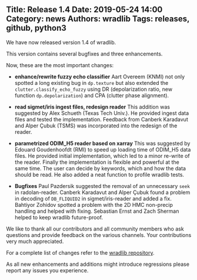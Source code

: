 Title: Release 1.4
Date: 2019-05-24 14:00
Category: news
Authors: wradlib
Tags: releases, github, python3
---

We have now released version 1.4 of wradlib.

This version contains several bugfixes and three enhancements.

Now, these are the most important changes:

- **enhance/rewrite fuzzy echo classifier**
Aart Overeem (KNMI) not only spotted a long existing bug in `dp.texture` but also extended the `clutter.classify_echo_fuzzy` using DR (depolarization ratio, new function `dp.depolarization`) and CPA (clutter phase alignment). 

- **read sigmet/iris ingest files, redesign reader**
This addition was suggested by Alex Schueth (Texas Tech Univ.). He provided ingest data files and tested the implementation. Feedback from Canberk Karadavut and Alper Çubuk (TSMS) was incorporated into the redesign of the reader.  

- **parametrized ODIM_H5 reader based on xarray**
This was suggested by Edouard Goudenhoofdt (RMI) to speed up loading time of ODIM_H5 data files. He provided initial implementation, which led to a minor re-write of the reader. Finally the implementation is flexible and powerful at the same time. The user can decide by keywords, which and how the data should be read. He also added a neat function to profile wradlib tests.

- **Bugfixes**
Paul Pazdersik suggested the removal of an unnecessary `seek` in radolan-reader. Canberk Karadavut and Alper Çubuk found a problem in decoding of `DB_FLIQUID2` in sigmet/iris-reader and added a fix. Bahtiyor Zohidov spotted a problem with the 2D HMC non-precip handling and helped with fixing. Sebastian Ernst and Zach Sherman helped to keep wradlib future-proof.  

We like to thank all our contributors and all community members who ask questions and provide feedback on the various channels. Your contributions very much appreciated. 

For a complete list of changes refer to the [wradlib repository](https://github.com/wradlib/wradlib/commits/master).

As all new enhancements and additions might introduce regressions please report any issues you experience.